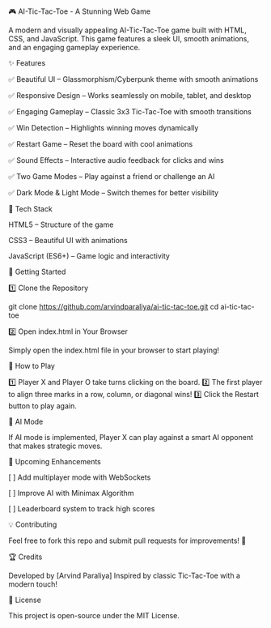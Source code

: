 🎮 AI-Tic-Tac-Toe - A Stunning Web Game

A modern and visually appealing AI-Tic-Tac-Toe game built with HTML, CSS, and JavaScript. This game features a sleek UI, smooth animations, and an engaging gameplay experience.


✨ Features

✅ Beautiful UI – Glassmorphism/Cyberpunk theme with smooth animations

✅ Responsive Design – Works seamlessly on mobile, tablet, and desktop

✅ Engaging Gameplay – Classic 3x3 Tic-Tac-Toe with smooth transitions

✅ Win Detection – Highlights winning moves dynamically

✅ Restart Game – Reset the board with cool animations

✅ Sound Effects – Interactive audio feedback for clicks and wins

✅ Two Game Modes – Play against a friend or challenge an AI

✅ Dark Mode & Light Mode – Switch themes for better visibility


🔧 Tech Stack

HTML5 – Structure of the game

CSS3 – Beautiful UI with animations

JavaScript (ES6+) – Game logic and interactivity


🚀 Getting Started

1️⃣ Clone the Repository

git clone https://github.com/arvindparaliya/ai-tic-tac-toe.git
cd ai-tic-tac-toe

2️⃣ Open index.html in Your Browser

Simply open the index.html file in your browser to start playing!

🎯 How to Play

1️⃣ Player X and Player O take turns clicking on the board.
2️⃣ The first player to align three marks in a row, column, or diagonal wins!
3️⃣ Click the Restart button to play again.

🤖 AI Mode 

If AI mode is implemented, Player X can play against a smart AI opponent that makes strategic moves.

📌 Upcoming Enhancements

[ ] Add multiplayer mode with WebSockets

[ ] Improve AI with Minimax Algorithm

[ ] Leaderboard system to track high scores


💡 Contributing

Feel free to fork this repo and submit pull requests for improvements! 🚀

🏆 Credits

Developed by [Arvind Paraliya]
Inspired by classic Tic-Tac-Toe with a modern touch!

📜 License

This project is open-source under the MIT License.
